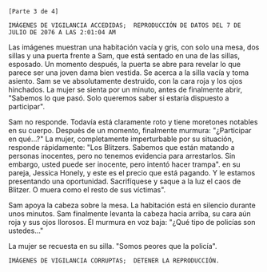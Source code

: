 ﻿`[Parte 3 de 4]`

 `IMÁGENES DE VIGILANCIA ACCEDIDAS;  REPRODUCCIÓN DE DATOS DEL 7 DE JULIO DE 2076 A LAS 2:01:04 AM`

 Las imágenes muestran una habitación vacía y gris, con solo una mesa, dos sillas y una puerta frente a Sam, que está sentado en una de las sillas, esposado.  Un momento después, la puerta se abre para revelar lo que parece ser una joven dama bien vestida.  Se acerca a la silla vacía y toma asiento.  Sam se ve absolutamente destruido, con la cara roja y los ojos hinchados.  La mujer se sienta por un minuto, antes de finalmente abrir, "Sabemos lo que pasó. Solo queremos saber si estaría dispuesto a participar".

 Sam no responde.  Todavía está claramente roto y tiene moretones notables en su cuerpo.  Después de un momento, finalmente murmura: "¿Participar en qué...?"  La mujer, completamente imperturbable por su situación, responde rápidamente: "Los Blitzers. Sabemos que están matando a personas inocentes, pero no tenemos evidencia para arrestarlos. Sin embargo, usted puede ser inocente, pero intentó hacer trampa".  en su pareja, Jessica Honely, y este es el precio que está pagando. Y le estamos presentando una oportunidad. Sacrifíquese y saque a la luz el caos de Blitzer. O muera como el resto de sus víctimas".

 Sam apoya la cabeza sobre la mesa.  La habitación está en silencio durante unos minutos.  Sam finalmente levanta la cabeza hacia arriba, su cara aún roja y sus ojos llorosos.  Él murmura en voz baja: "¿Qué tipo de policías son ustedes..."

 La mujer se recuesta en su silla.  "Somos peores que la policía".

 `IMÁGENES DE VIGILANCIA CORRUPTAS;  DETENER LA REPRODUCCIÓN.`
